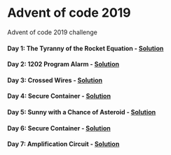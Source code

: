 # Advent of code 2019
Advent of code 2019 challenge

#### Day 1: The Tyranny of the Rocket Equation - [Solution](https://github.com/AYKondo/advent_of_code_2019/tree/master/day_01)
#### Day 2: 1202 Program Alarm - [Solution](https://github.com/AYKondo/advent_of_code_2019/tree/master/day_02)
#### Day 3: Crossed Wires - [Solution](https://github.com/AYKondo/advent_of_code_2019/tree/master/day_03)
#### Day 4: Secure Container - [Solution](https://github.com/AYKondo/advent_of_code_2019/tree/master/day_04)
#### Day 5: Sunny with a Chance of Asteroid - [Solution](https://github.com/AYKondo/advent_of_code_2019/tree/master/day_05)
#### Day 6: Secure Container - [Solution](https://github.com/AYKondo/advent_of_code_2019/tree/master/day_06)
#### Day 7: Amplification Circuit - [Solution](https://github.com/AYKondo/advent_of_code_2019/tree/master/day_07)